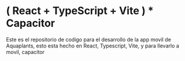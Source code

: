 # ( React + TypeScript + Vite ) * Capacitor

Este es el repositorio de codigo para el desarrollo de la app movil de Aquaplants, esto esta hecho en React, Typescript, Vite, y para llevarlo a movil, capacitor

